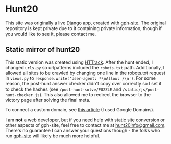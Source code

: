 # Hunt20
This site was originally a live Django app, created with [gph-site](https://github.com/galacticpuzzlehunt/gph-site). The original repository is kept private due to it containing private information, though if you would like to see it, please contact me. 

## Static mirror of hunt20

This static version was created using [HTTrack](https://www.httrack.com/). After the hunt ended, I changed `urls.py` so urlpatterns included the `robots.txt` path. Additionally,
I allowed all sites to be crawled by changing one line in the robots.txt request in `views.py` to `response.write('User-agent: *\nAllow: /\n')`. For some reason, the post-hunt answer checker didn't copy over correctly so I set it to check the hashes (see `/post-hunt-solve/PUZZLE` and `/static/js/post-hunt-checker.js`). This also allowed me to redirect the browser to the victory page after solving the final meta.

To connect a custom domain, see [this article](https://hossainkhan.medium.com/using-custom-domain-for-github-pages-86b303d3918a) (I used Google Domains).

I am **not** a web developer, but if you need help with static site conversion or other aspects of gph-site, feel free to contact me at hunt20info@gmail.com. There's
no guarantee I can answer your questions though - the folks who run [gph-site](https://github.com/galacticpuzzlehunt/gph-site) will likely be much more helpful.
